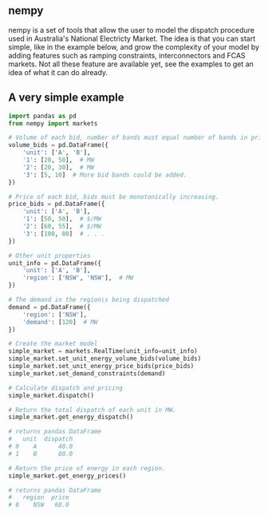 ## nempy
nempy is a set of tools that allow the user to model the dispatch procedure used in Australia's National Electricty 
Market. The idea is that you can start simple, like in the example below, and grow the complexity of your model by adding 
features such as ramping constraints, interconnectors and FCAS markets. Not all these feature are available yet, see 
the examples to get an idea of what it can do already.

## A very simple example
```python
import pandas as pd
from nempy import markets

# Volume of each bid, number of bands must equal number of bands in price_bids.
volume_bids = pd.DataFrame({
    'unit': ['A', 'B'],
    '1': [20, 50],  # MW
    '2': [20, 30],  # MW
    '3': [5, 10]  # More bid bands could be added.
})

# Price of each bid, bids must be monotonically increasing.
price_bids = pd.DataFrame({
    'unit': ['A', 'B'],
    '1': [50, 50],  # $/MW
    '2': [60, 55],  # $/MW
    '3': [100, 80]  # . . .
})

# Other unit properties
unit_info = pd.DataFrame({
    'unit': ['A', 'B'],
    'region': ['NSW', 'NSW'],  # MW
})

# The demand in the region\s being dispatched
demand = pd.DataFrame({
    'region': ['NSW'],
    'demand': [120]  # MW
})

# Create the market model
simple_market = markets.RealTime(unit_info=unit_info)
simple_market.set_unit_energy_volume_bids(volume_bids)
simple_market.set_unit_energy_price_bids(price_bids)
simple_market.set_demand_constraints(demand)

# Calculate dispatch and pricing
simple_market.dispatch()

# Return the total dispatch of each unit in MW.
simple_market.get_energy_dispatch()

# returns pandas DataFrame
#   unit  dispatch
# 0    A      40.0
# 1    B      80.0

# Return the price of energy in each region.
simple_market.get_energy_prices()

# returns pandas DataFrame
#   region  price
# 0    NSW   60.0
```